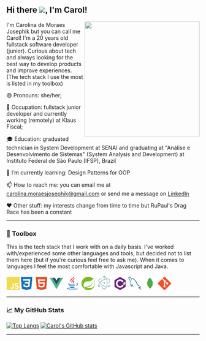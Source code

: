 ## Hi there <img src="https://raw.githubusercontent.com/MartinHeinz/MartinHeinz/master/wave.gif" width="30px">, I'm Carol!


<img src="https://i.giphy.com/media/euGq9pgXoOVJcVhwRF/giphy.webp" width="300" height="300" align="right">

<p align="left">

I'm Carolina de Moraes Josephik but you can call me Carol! I'm a 20 years old fullstack software developer (junior).
Curious about tech and always looking for the best way to develop products and improve experiences.
(The tech stack I use the most is listed in my toolbox)

😄 Pronouns: she/her;

💼 Occupation: fullstack junior developer and currently working (remotely) at Klaus Fiscal;

🎓 Education: graduated technician in System Development at SENAI and graduating at "Análise e Desenvolvimento de Sistemas" (System Analysis and Development) at Instituto Federal de São Paulo (IFSP), Brazil

🌱 I’m currently learning: Design Patterns for OOP

📫 How to reach me: you can email me at carolina.moraesjosephik@gmail.com or send me a message on [LinkedIn](https://www.linkedin.com/in/carolina-de-moraes-josephik/)

❤ Other stuff: my interests change from time to time but RuPaul's Drag Race has been a constant

---

### 🧰 Toolbox

This is the tech stack that I work with on a daily basis. I've worked with/experienced some other languages and tools, but decided not to list them here (but if you're curious feel free to ask me). When it comes to languages I feel the most comfortable with Javascript and Java.

<img src="https://github.com/devicons/devicon/blob/master/icons/javascript/javascript-plain.svg" alt="JavaScript Logo" width="35" height="35"/><img src="https://github.com/devicons/devicon/blob/master/icons/css3/css3-plain.svg" alt="CSS Logo" width="35" height="35"/>
<img src="https://github.com/devicons/devicon/blob/master/icons/html5/html5-plain.svg" alt="HTML5 Logo" width="35" height="35"/>
<img src="https://github.com/devicons/devicon/blob/master/icons/vuejs/vuejs-original.svg" alt="Vue.js Logo" width="35" height="35"/>
<img src="https://github.com/devicons/devicon/blob/master/icons/java/java-original.svg" alt="Java Logo" width="40" height="40"/>
<img src="https://github.com/devicons/devicon/blob/master/icons/spring/spring-original.svg" alt="Vue.js Logo" width="35" height="35"/>
<img src="https://github.com/devicons/devicon/blob/master/icons/electron/electron-original.svg" alt="Java Logo" width="40" height="40"/>
<img src="https://github.com/devicons/devicon/blob/master/icons/csharp/csharp-plain.svg" alt="C Sharp Logo" width="35" height="35"/>
<img src="https://github.com/devicons/devicon/blob/master/icons/mysql/mysql-plain.svg" alt="MySQL Logo" width="35" height="35"/>
<img src="https://github.com/devicons/devicon/blob/master/icons/mongodb/mongodb-plain.svg" alt="MongoDB Logo" width="35" height="35"/>
<img src="https://github.com/devicons/devicon/blob/master/icons/git/git-plain.svg" alt="Git Logo" width="35" height="35"/>

---

### &#x1f4c8; My GitHub Stats

[![Top Langs](https://github-readme-stats.vercel.app/api/top-langs/?username=CarolinaMoraes&hide=java,html,css&theme=radical)](https://github.com/anuraghazra/github-readme-stats) [![Carol's GitHub stats](https://github-readme-stats.vercel.app/api?username=CarolinaMoraes&theme=radical)](https://github.com/anuraghazra/github-readme-stats)

---
